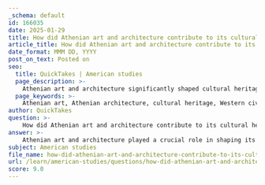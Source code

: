 ```yaml
---
_schema: default
id: 166035
date: 2025-01-29
title: How did Athenian art and architecture contribute to its cultural heritage and influence Western civilization?
article_title: How did Athenian art and architecture contribute to its cultural heritage and influence Western civilization?
date_format: MMM DD, YYYY
post_on_text: Posted on
seo:
  title: QuickTakes | American studies
  page_description: >-
    Athenian art and architecture significantly shaped cultural heritage and influenced Western civilization through innovations in architecture, religious and civic integration, sophisticated artistic expression, and the ideals of democracy.
  page_keywords: >-
    Athenian art, Athenian architecture, cultural heritage, Western civilization, Acropolis, Parthenon, architectural innovations, religious significance, artistic expression, humanism, influence, democracy, civic responsibility, Perikles' building program
author: QuickTakes
question: >-
    How did Athenian art and architecture contribute to its cultural heritage and influence Western civilization?
answer: >-
    Athenian art and architecture played a crucial role in shaping its cultural heritage and have had a profound influence on Western civilization. Here are several key aspects of this contribution:\n\n### 1. Architectural Innovations\nThe architectural achievements of ancient Athens, particularly those on the Acropolis, are emblematic of classical Greek architecture. Structures such as the Parthenon, the Erechtheion, and the Temple of Athena Nike exemplify the ideals of harmony, proportion, and beauty. These principles have not only defined Athenian architecture but have also influenced subsequent architectural styles throughout history, particularly during the neoclassical movement of the 18th and 19th centuries. The emphasis on symmetry and the use of columns in Athenian architecture set standards that continue to resonate in modern public buildings.\n\n### 2. Cultural and Religious Significance\nTemples in Athens were central to both the religious and civic life of the city. The Acropolis served as a religious center and a symbol of Athenian power, intertwining civic identity with religious devotion. The temples were designed not only to honor the gods but also to reflect the values and achievements of Athenian society. This integration of religion and civic life reinforced the cultural identity of Athens and contributed to its legacy.\n\n### 3. Artistic Expression\nAthenian art, particularly sculpture and pottery, showcased the sophistication and creativity of its artists. The use of realistic human forms and intricate designs in sculptures, such as those found in the Parthenon, highlighted the importance of humanism in Athenian culture. This focus on the human experience and the celebration of individual achievement laid the groundwork for later artistic movements in Western art.\n\n### 4. Influence on Western Civilization\nThe legacy of Athenian art and architecture extends beyond its immediate historical context. The principles established by Athenian artists and architects have influenced various aspects of Western culture, including art, literature, and philosophy. The ideals of democracy and civic responsibility that were central to Athenian society have also shaped modern democratic thought and governance structures.\n\n### 5. Perikles' Building Program\nUnder the leadership of Perikles, Athens underwent a significant transformation, with extensive building projects that turned the Acropolis into a symbol of Athenian democracy and cultural supremacy. This program not only enhanced the city's architectural landscape but also solidified its identity as a center of culture and political power, leaving a lasting impact on the cultural heritage of the West.\n\n### Conclusion\nIn summary, Athenian art and architecture are integral to its cultural heritage, reflecting the values, beliefs, and achievements of ancient Athens. Their influence on Western civilization is profound, shaping artistic, architectural, and political developments that continue to resonate in contemporary society. The preservation and study of these contributions provide valuable insights into the foundations of modern democratic thought and civic engagement.
subject: American studies
file_name: how-did-athenian-art-and-architecture-contribute-to-its-cultural-heritage-and-influence-western-civilization.md
url: /learn/american-studies/questions/how-did-athenian-art-and-architecture-contribute-to-its-cultural-heritage-and-influence-western-civilization
score: 9.0
---
```


&nbsp;